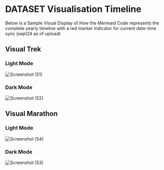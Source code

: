 # DATASET Visualisation Timeline
Below is a Sample Visual Display of How the Mermaid Code represents the complete yearly timeline with a red marker indicator for current date-time sync (sept24 as of upload)

## Visual Trek
### Light Mode
![Screenshot (51)](https://github.com/user-attachments/assets/a4ed6ffc-af43-4570-a9b5-58143d4d90ac)
### Dark Mode
![Screenshot (52)](https://github.com/user-attachments/assets/873d1a14-edc4-490b-8caa-74c14187fcd6)

## Visual Marathon
### Light Mode
![Screenshot (54)](https://github.com/user-attachments/assets/cf57ed61-36ee-49d5-963b-d260b86ce1c1)
### Dark Mode
![Screenshot (53)](https://github.com/user-attachments/assets/d9e09f41-2c78-42f2-a79a-8feff4ccdf4f)
